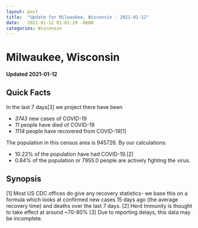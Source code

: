 ```yaml
---
layout: post
title:  "Update for Milwaukee, Wisconsin - 2021-01-12"
date:   2021-01-12 01:01:29 -0600
categories: Wisconsin
---
```


# Milwaukee, Wisconsin
#### Updated 2021-01-12

## Quick Facts

In the last 7 days[3] we project there have been
- *3743* new cases of COVID-19
- *11* people have died of COVID-19
- *1114* people have recovered from COVID-19[1]

The population in this census area is 945726. By our calculations:
- 10.22% of the population have had COVID-19.[2]
- 0.84% of the population or 7955.0 people are actively fighting the virus.

## Synopsis




[1] Most US CDC offices do give any recovery statistics- we base this on a formula which looks at confirmed new cases
15 days ago (the average recovery time) and deaths over the last 7 days.
[2] Herd Immunity is thought to take effect at around ~70-80%
[3] Due to reporting delays, this data may be incomplete. 
    